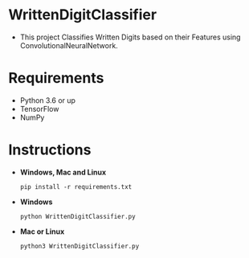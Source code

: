# WrittenDigitClassifier
- This project Classifies Written Digits based on their Features using ConvolutionalNeuralNetwork.

# Requirements
- Python 3.6 or up
- TensorFlow
- NumPy

# Instructions
- **Windows, Mac and Linux**
  ``` 
  pip install -r requirements.txt
  ```
- **Windows**
  ```
  python WrittenDigitClassifier.py
  ```
- **Mac or Linux**
  ```
  python3 WrittenDigitClassifier.py
  ```
